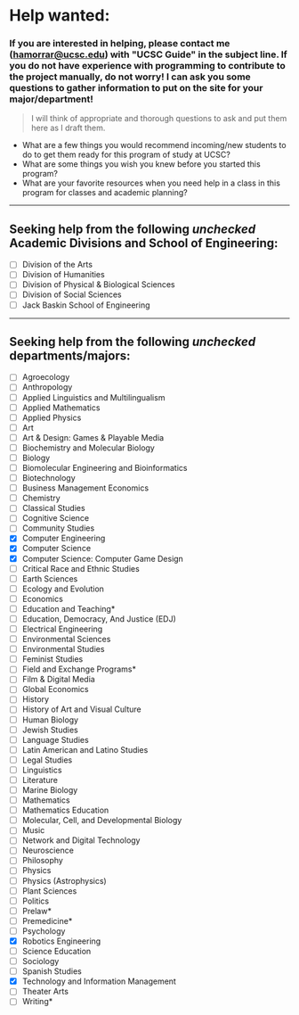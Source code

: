 # Help wanted:

### If you are interested in helping, please contact me (hamorrar@ucsc.edu) with "UCSC Guide" in the subject line. If you do not have experience with programming to contribute to the project manually, do not worry! I can ask you some questions to gather information to put on the site for your major/department!

> I will think of appropriate and thorough questions to ask and put them here as I draft them.
 - What are a few things you would recommend incoming/new students to do to get them ready for this program of study at UCSC?
 - What are some things you wish you knew before you started this program?
 - What are your favorite resources when you need help in a class in this program for classes and academic planning?

---

## Seeking help from the following *unchecked* Academic Divisions and School of Engineering:
- [ ] Division of the Arts
- [ ] Division of Humanities
- [ ] Division of Physical & Biological Sciences
- [ ] Division of Social Sciences
- [ ] Jack Baskin School of Engineering

---

## Seeking help from the following *unchecked* departments/majors:
- [ ] Agroecology
- [ ] Anthropology
- [ ] Applied Linguistics and Multilingualism
- [ ] Applied Mathematics
- [ ] Applied Physics
- [ ] Art
- [ ] Art & Design: Games & Playable Media
- [ ] Biochemistry and Molecular Biology
- [ ] Biology
- [ ] Biomolecular Engineering and Bioinformatics
- [ ] Biotechnology
- [ ] Business Management Economics
- [ ] Chemistry
- [ ] Classical Studies
- [ ] Cognitive Science
- [ ] Community Studies
- [x] Computer Engineering
- [x] Computer Science
- [x] Computer Science: Computer Game Design
- [ ] Critical Race and Ethnic Studies
- [ ] Earth Sciences
- [ ] Ecology and Evolution
- [ ] Economics
- [ ] Education and Teaching*
- [ ] Education, Democracy, And Justice (EDJ)
- [ ] Electrical Engineering
- [ ] Environmental Sciences
- [ ] Environmental Studies
- [ ] Feminist Studies
- [ ] Field and Exchange Programs*
- [ ] Film & Digital Media
- [ ] Global Economics
- [ ] History
- [ ] History of Art and Visual Culture
- [ ] Human Biology
- [ ] Jewish Studies
- [ ] Language Studies
- [ ] Latin American and Latino Studies
- [ ] Legal Studies
- [ ] Linguistics
- [ ] Literature
- [ ] Marine Biology
- [ ] Mathematics
- [ ] Mathematics Education
- [ ] Molecular, Cell, and Developmental Biology
- [ ] Music
- [ ] Network and Digital Technology
- [ ] Neuroscience
- [ ] Philosophy
- [ ] Physics
- [ ] Physics (Astrophysics)
- [ ] Plant Sciences
- [ ] Politics
- [ ] Prelaw*
- [ ] Premedicine*
- [ ] Psychology
- [x] Robotics Engineering
- [ ] Science Education
- [ ] Sociology
- [ ] Spanish Studies
- [x] Technology and Information Management
- [ ] Theater Arts
- [ ] Writing*